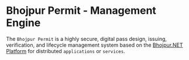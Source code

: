 # Bhojpur Permit - Management Engine

The `Bhojpur Permit` is a highly secure, digital pass design, issuing, verification, and lifecycle management system based on the [Bhojpur.NET Platform](https://github.com/bhojpur/platform) for distributed `applications` or `services`.
